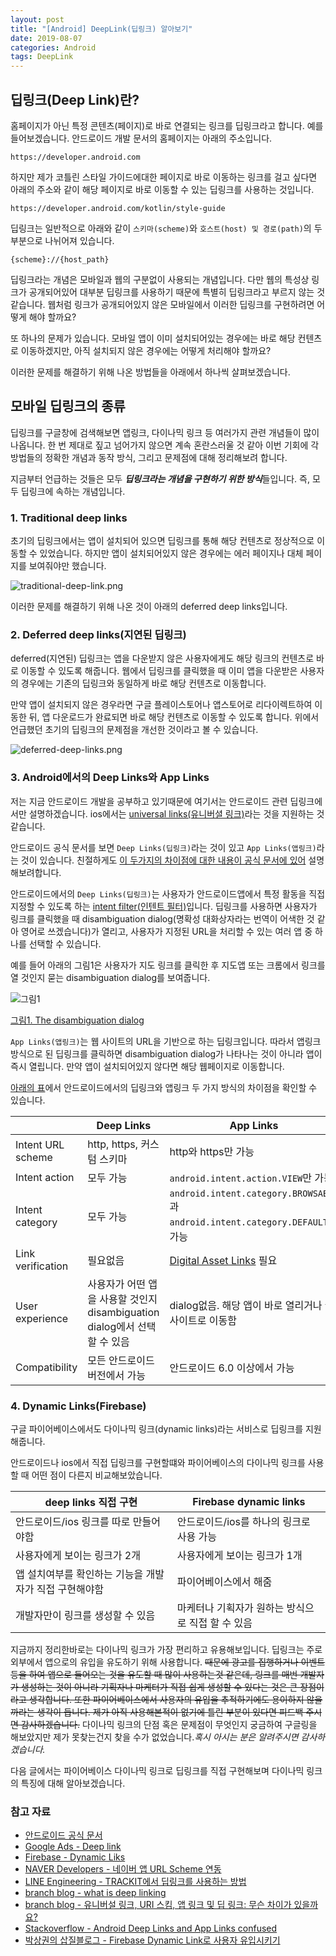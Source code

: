 ```yaml
---
layout: post
title: "[Android] DeepLink(딥링크) 알아보기"
date: 2019-08-07
categories: Android
tags: DeepLink
---
```

## 딥링크(Deep Link)란?
홈페이지가 아닌 특정 콘텐츠(페이지)로 바로 연결되는 링크를 딥링크라고 합니다. 예를 들어보겠습니다. 안드로이드 개발 문서의 홈페이지는 아래의 주소입니다.

```
https://developer.android.com
```

하지만 제가 코틀린 스타일 가이드에대한 페이지로 바로 이동하는 링크를 걸고 싶다면 아래의 주소와 같이 해당 페이지로 바로 이동할 수 있는 딥링크를 사용하는 것입니다. 

```
https://developer.android.com/kotlin/style-guide
```

딥링크는 일반적으로 아래와 같이 `스키마(scheme)`와 `호스트(host) 및 경로(path)`의 두 부분으로 나뉘어져 있습니다. 

```
{scheme}://{host_path}
```

딥링크라는 개념은 모바일과 웹의 구분없이 사용되는 개념입니다. 다만 웹의 특성상 링크가 공개되어있어 대부분 딥링크를 사용하기 때문에 특별히 딥링크라고 부르지 않는 것같습니다. 웹처럼 링크가 공개되어있지 않은 모바일에서 이러한 딥링크를 구현하려면 어떻게 해야 할까요? 

또 하나의 문제가 있습니다. 모바일 앱이 이미 설치되어있는 경우에는 바로 해당 컨텐츠로 이동하겠지만, 아직 설치되지 않은 경우에는 어떻게 처리해야 할까요? 

이러한 문제를 해결하기 위해 나온 방법들을 아래에서 하나씩 살펴보겠습니다. 

## 모바일 딥링크의 종류
딥링크를 구글창에 검색해보면 앱링크, 다이나믹 링크 등 여러가지 관련 개념들이 많이 나옵니다. 한 번 제대로 짚고 넘어가지 않으면 계속 혼란스러울 것 같아 이번 기회에 각 방법들의 정확한 개념과 동작 방식, 그리고 문제점에 대해 정리해보려 합니다. 

지금부터 언급하는 것들은 모두 <I>**딥링크라는 개념을 구현하기 위한 방식**</I>들입니다. 즉, 모두 딥링크에 속하는 개념입니다. 

### 1. Traditional deep links
초기의 딥링크에서는 앱이 설치되어 있으면 딥링크를 통해 해당 컨텐츠로 정상적으로 이동할 수 있었습니다. 하지만 앱이 설치되어있지 않은 경우에는 에러 페이지나 대체 페이지를 보여줘야만 했습니다. 

![traditional-deep-link.png](/resources/images/traditional-deep-link.png)

이러한 문제를 해결하기 위해 나온 것이 아래의 deferred deep links입니다. 

### 2. Deferred deep links(지연된 딥링크)
deferred(지연된) 딥링크는 앱을 다운받지 않은 사용자에게도 해당 링크의 컨텐츠로 바로 이동할 수 있도록 해줍니다. 웹에서 딥링크를 클릭했을 때 이미 앱을 다운받은 사용자의 경우에는 기존의 딥링크와 동일하게 바로 해당 컨텐츠로 이동합니다. 

만약 앱이 설치되지 않은 경우라면 구글 플레이스토어나 앱스토어로 리다이렉트하여 이동한 뒤, 앱 다운로드가 완료되면 바로 해당 컨텐츠로 이동할 수 있도록 합니다. 위에서 언급했던 초기의 딥링크의 문제점을 개선한 것이라고 볼 수 있습니다. 

![deferred-deep-links.png](/resources/images/deferred-deep-links.png)

<!-- deferred deep links의 문제점 추가!!!!!-->

### 3. Android에서의 Deep Links와 App Links
저는 지금 안드로이드 개발을 공부하고 있기때문에 여기서는 안드로이드 관련 딥링크에서만 설명하겠습니다. ios에서는 [universal links(유니버셜 링크)](https://developer.apple.com/ios/universal-links/)라는 것을 지원하는 것 같습니다. 

안드로이드 공식 문서를 보면 `Deep Links(딥링크)`라는 것이 있고 `App Links(앱링크)`라는 것이 있습니다. 친절하게도 [이 두가지의 차이점에 대한 내용이 공식 문서에 있어](https://developer.android.com/training/app-links/verify-site-associations.html?hl=en#the-difference) 설명해보려합니다. 

안드로이드에서의 `Deep Links(딥링크)`는 사용자가 안드로이드앱에서 특정 활동을 직접 지정할 수 있도록 하는 [intent filter(인텐트 필터)](https://developer.android.com/guide/components/intents-filters?hl=ko)입니다. 딥링크를 사용하면 사용자가 링크를 클릭했을 때 disambiguation dialog(명확성 대화상자라는 번역이 어색한 것 같아 영어로 쓰겠습니다)가 열리고, 사용자가 지정된 URL을 처리할 수 있는 여러 앱 중 하나를 선택할 수 있습니다. 

예를 들어 아래의 그림1은 사용자가 지도 링크를 클릭한 후 지도앱 또는 크롬에서 링크를 열 것인지 묻는 disambiguation dialog를 보여줍니다. 

![그림1](/resources/images/disambiguation-dialog.png)

[그림1. The disambiguation dialog](https://developer.android.com/training/app-links/images/app-disambiguation_2x.png)

`App Links(앱링크)`는 웹 사이트의 URL을 기반으로 하는 딥링크입니다. 따라서 앱링크 방식으로 된 딥링크를 클릭하면 disambiguation dialog가 나타나는 것이 아니라 앱이 즉시 열립니다. 만약 앱이 설치되어있지 않다면 해당 웹페이지로 이동합니다. 

[아래의 표](https://developer.android.com/training/app-links/verify-site-associations.html?hl=en#the-difference)에서 안드로이드에서의 딥링크와 앱링크 두 가지 방식의 차이점을 확인할 수 있습니다. 

| |Deep Links|App Links|
|-|----------|---------|
|Intent URL scheme|http, https, 커스텀 스키마|http와 https만 가능|
|Intent action|모두 가능|`android.intent.action.VIEW`만 가능|
|Intent category|모두 가능|`android.intent.category.BROWSABLE`과 `android.intent.category.DEFAULT`만 가능|
|Link verification|필요없음|[Digital Asset Links](https://developers.google.com/digital-asset-links/v1/getting-started) 필요|
|User experience|사용자가 어떤 앱을 사용할 것인지 disambiguation dialog에서 선택할 수 있음|dialog없음. 해당 앱이 바로 열리거나 웹사이트로 이동함|
|Compatibility|모든 안드로이드 버전에서 가능|안드로이드 6.0 이상에서 가능|

### 4. Dynamic Links(Firebase)
구글 파이어베이스에서도 다이나믹 링크(dynamic links)라는 서비스로 딥링크를 지원해줍니다. 

안드로이드나 ios에서 직접 딥링크를 구현할떄와 파이어베이스의 다이나믹 링크를 사용할 때 어떤 점이 다른지 비교해보았습니다. 

|deep links 직접 구현|Firebase dynamic links|
|------------------|----------------------|
|안드로이드/ios 링크를 따로 만들어야함|안드로이드/ios를 하나의 링크로 사용 가능|
|사용자에게 보이는 링크가 2개|사용자에게 보이는 링크가 1개|
|앱 설치여부를 확인하는 기능을 개발자가 직접 구현해야함|파이어베이스에서 해줌|
|개발자만이 링크를 생성할 수 있음|마케터나 기획자가 원하는 방식으로 직접 할 수 있음|

지금까지 정리한바로는 다이나믹 링크가 가장 편리하고 유용해보입니다. 딥링크는 주로 외부에서 앱으로의 유입을 유도하기 위해 사용합니다. ~~때문에 광고를 집행하거나 이벤트 등을 하여 앱으로 들어오는 것을 유도할 때 많이 사용하는것 같은데, 링크를 매번 개발자가 생성하는 것이 아니라 기획자나 마케터가 직접 쉽게 생성할 수 있다는 것은 큰 장점이라고 생각합니다. 또한 파이어베이스에서 사용자의 유입을 추적하기에도 용이하지 않을까라는 생각이 듭니다. 제가 아직 사용해본적이 없기에 틀린 부분이 있다면 피드백 주시면 감사하겠습니다.~~ 다이나믹 링크의 단점 혹은 문제점이 무엇인지 궁금하여 구글링을 해보았지만 제가 못찾는건지 찾을 수가 없었습니다.*혹시 아시는 분은 알려주시면 감사하겠습니다.*

다음 글에서는 파이어베이스 다이나믹 링크로 딥링크를 직접 구현해보며 다이나믹 링크의 특징에 대해 알아보겠습니다.

### 참고 자료
- [안드로이드 공식 문서](https://developer.android.com/)
- [Google Ads - Deep link](https://support.google.com/google-ads/answer/6046977?hl=ko)
- [Firebase - Dynamic Liks](https://firebase.google.com/docs/dynamic-links/)
- [NAVER Developers - 네이버 앱 URL Scheme 연동](https://developers.naver.com/docs/utils/mobileapp/)
- [LINE Engineering - TRACKIT에서 딥링크를 사용하는 방법](https://engineering.linecorp.com/ko/blog/how-to-use-deeplink-in-trackit/)
- [branch blog - what is deep linking](https://branch.io/what-is-deep-linking/)
- [branch blog - 유니버설 링크, URI 스킴, 앱 링크 및 딥 링크: 무슨 차이가 있을까요?](https://blog.branch.io/ko/%EC%9C%A0%EB%8B%88%EB%B2%84%EC%84%A4-%EB%A7%81%ED%81%AC-uri-%EC%8A%A4%ED%82%B4-%EC%95%B1-%EB%A7%81%ED%81%AC-%EB%B0%8F-%EB%94%A5-%EB%A7%81%ED%81%AC-%EB%AC%B4%EC%8A%A8-%EC%B0%A8%EC%9D%B4%EA%B0%80/)
- [Stackoverflow - Android Deep Links and App Links confused](https://stackoverflow.com/questions/46169025/android-deep-links-and-app-links-confused)
- [박상권의 삽질블로그 - Firebase Dynamic Link로 사용자 유입시키기](https://gun0912.tistory.com/78)
